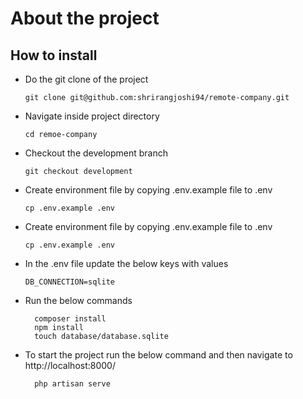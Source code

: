 # About the project

## How to install

- Do the git clone of the project

  ```
  git clone git@github.com:shrirangjoshi94/remote-company.git
  ```

- Navigate inside project directory

  ```
  cd remoe-company
  ```

- Checkout the development branch

  ```
  git checkout development
  ```

- Create environment file by copying .env.example file to .env
  ```
  cp .env.example .env
  ```

- Create environment file by copying .env.example file to .env
  ```
  cp .env.example .env
  ```
  
- In the .env file update the below keys with values

  ```
  DB_CONNECTION=sqlite
  ```

- Run the below commands

  ```
    composer install
    npm install
    touch database/database.sqlite
  ```

- To start the project run the below command and then navigate to http://localhost:8000/

  ```
    php artisan serve
  ```
